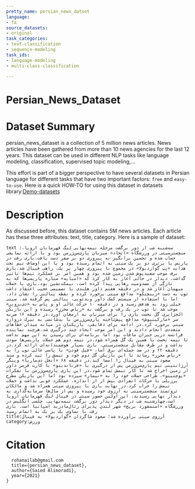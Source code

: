 ```yaml
---
pretty_name: persian_news_datset
language:
- fa
source_datasets:
- original
task_categories:
- text-classification
- sequence-modeling
task_ids:
- language-modeling
- multi-class-classification

---
```

# Persian_News_Dataset


# Dataset Summary

persian_news_dataset is a collection of 5 million news articles. News articles have been gathered from more than 10 news agencies for the last 12 years. This dataset can be used in different NLP tasks like language modeling, classification, supervised topic modeling,...

This effort is part of a bigger perspective to have several datasets in Persian language for different tasks that have two important factors: `free` and `easy-to-use`. Here is a quick HOW-TO for using this dataset in datasets library:[Demo-datasets](https://saied71.github.io/RohanAiLab/2021/09/03/Demo-datasets.html)

# Description

As discussed before, this dataset contains 5M news articles. Each article has these three attributes: text, title, category. Here is a sample of dataset:
```
text :سه‌شنبه شب از دور برگشت مرحله نیمه‌نهایی لیگ قهرمانان اروپا، منچسترسیتی در ورزشگاه «اتحاد» میزبان پاری‌سن‌ژرمن بود و با ارائه نمایشی حساب شده و تحسین برانگیز به پیروزی دو بر صفر دست یافت.بازی رفت در پاریس با برتری دو بر یک سیتی به اتمام رسیده بود و با این اوصاف تیم تحت هدایت «پپ گواردیولا» در مجموع با پیروزی چهار بر یک، راهی فینال شد.بارش برف موجب سفیدپوش شدن زمین شده بود و همین امر بر عملکرد تیم‌ها تاثیر گذاشت. دیدار در حالی آغاز به کار کرد که «امباپه» ستاره پاریسی‌ها که به تازگی از مصدومیت رهایی پیدا کرده است، نیمکت‌نشین بود.بازی با حملات میهمان آغاز شد و در دقیقه هفتم داور هلندی با تصمیمی عجیب اعتقاد داشت توپ به دست «زینچنکو» مدافع سیتی برخورد کرده و نقطه پنالتی را نشان داد، اما با استفاده از سیستم کمک داور ویدئویی، پنالتی پس گرفته شد. سیتی خیلی زود به هدفش رسید و در دقیقه ۱۰ حرکت عالی او و پاس به «دی‌بروین» موجب شد تا توپ در یک رفت و برگشت به «ریاض محرز» رسیده و این بازیکن الجزایری گل نخست بازی را برای میزبان به ارمغان آورد.در دقیقه ۱۶ ضربه سر «مارکینیوش» مدافع پیش‌تاخته پاری‌سن‌ژرمن با بدشانسی به تیرک دروازه سیتی برخورد کرد.در ادامه برای دقایقی، بازیکنان در میانه میدان خطاهای متعددی انجام دادند و این امر موجب ایجاد چند درگیری شد.هرچند نماینده فرانسه درپی جبران مافات بود اما برنامه‌ای برای رسیدن به این مهم نداشت تا نیمه نخست با همین یک گل همراه شود.در نیمه دوم هم حملات پاریسی‌ها سودی نداشت و در طرف مقابل منچسترسیتی، بازی بسیار هوشمندانه‌ای ارائه کرد.در دقیقه ۶۲ و در ضد حمله‌ای برق آسا، «فیل فودن» با پاسی عالی توپ را به «ریاض محرز» رساند تا این بازیکن گل دوم خود و تیمش را ثبت کرده و سند صعود سیتی به فینال را امضا کند.در دقیقه ۶۸ «آنخل دی‌ماریا» وینگر آرژانتینی تیم پاری‌سن‌ژرمن پس از درگیری با «فرناندینو» با کارت قرمز داور از زمین اخراج شد تا کار تیمش تمام شود.در این بازی پاری‌سن‌ژرمن با تفکرات «پوچتینو»، طراحی حملات خود را به «نیمار» سپرده بود اما این بازیکن مطرح برزیلی با حرکات انفرادی بیش از از اندازه، عملکرد خوبی نداشت و حملات تیمش را خراب کرد.در نهایت بازی با پیروزی سیتی همراه شد و مالکان ثروتمند منچسترسیتی به آرزوی خود رسیده و پس از سال‌ها سرمایه‌گذاری به دیدار نهایی رسیدند. این اولین حضور سیتی در فینال لیگ قهرمانان اروپا است.چهارشنبه شب در دیگر دیدار دور برگشت نیمه‌نهایی، چلسی انگلیس در ورزشگاه «استمفورد بریج» شهر لندن پذیرای رئال‌مادرید اسپانیا است. بازی رفت با تساوی یک بر یک به اتمام رسید
title:آرزوی سیتی برآورده شد؛ صعود شاگردان «گواردیولا» به فینال
category:ورزش
```

# Citation
```
  rohanailab@gmail.com
  title={persian_news_dataset},
  author={Saied Alimoradi},
  year={2021}
}
```